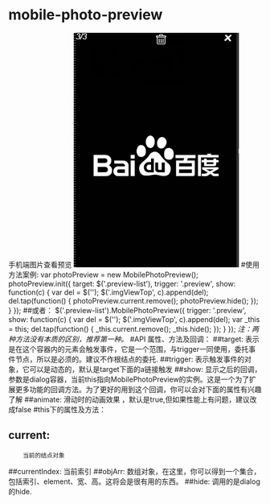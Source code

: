 # mobile-photo-preview
手机端图片查看预览
![预览效果:](/example/mobile-photo-preview.png "点击预览效果")
#使用方法案例:
		var photoPreview = new MobilePhotoPreview();
		photoPreview.init({
			target: $('.preview-list'),
			trigger: '.preview',
			show: function(c) {
				var del = $('<span class="icon-del"><span>');
				$('.imgViewTop', c).append(del);
				del.tap(function() {
					photoPreview.current.remove();
					photoPreview.hide();
				});
			}
		});
##或者：
		$('.preview-list').MobilePhotoPreview({
			trigger: '.preview',
			show: function(c) {
				var del = $('<span class="icon-del"><span>');
				$('.imgViewTop', c).append(del);
				var _this = this;
				del.tap(function() {
					_this.current.remove();
					_this.hide();
				});
			}
		});
*注：两种方法没有本质的区别，推荐第一种。*
#API 属性、方法及回调：
##target:
		表示是在这个容器内的元素会触发事件，它是一个范围，与trigger一同使用，委托事件节点，所以是必须的。建议不作根结点的委托.
##trigger:
		表示触发事件的对象，它可以是动态的，默认是target下面的a链接触发
##show:
		显示之后的回调，参数是dialog容器，当前this指向MobilePhotoPreview的实例。这是一个为了扩展更多功能的回调方法。为了更好的用到这个回调，你可以会对下面的属性有兴趣了解
##animate:
		滑动时的动画效果 ，默认是true,但如果性能上有问题，建议改成false
#this下的属性及方法：
## current:
		当前的结点对象
##currentIndex:
		当前索引
##objArr:
		数组对象，在这里，你可以得到一个集合，包括索引、element、宽、高。这将会是很有用的东西。
##hide:
		调用的是dialog的hide.
